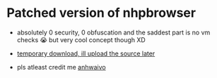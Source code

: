 # Patched version of nhpbrowser
- absolutely 0 security, 0 obfuscation and the saddest part is no vm checks 😭 but very cool concept though XD

- [temporary download, ill upload the source later](https://gofile.io/d/5qY7mV)

- pls atleast credit me [anhwaivo](https://e-z.bio/anhwaivo)
